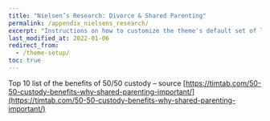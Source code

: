 ```yaml
---
title: "Nielsen’s Research: Divorce & Shared Parenting"
permalink: /appendix_nielsens_research/
excerpt: "Instructions on how to customize the theme's default set of layouts, includes, and stylesheets when using the Ruby Gem version."
last_modified_at: 2022-01-06
redirect_from:
  - /theme-setup/
toc: true
---
```


Top 10 list of the benefits of 50/50 custody – source [https://timtab.com/50-50-custody-benefits-why-shared-parenting-important/](https://timtab.com/50-50-custody-benefits-why-shared-parenting-important/) 

